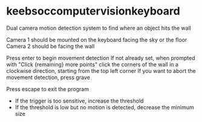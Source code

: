 # keebsoccomputervisionkeyboard
Dual camera motion detection system to find where an object hits the wall

Camera 1 should be mounted on the keyboard facing the sky or the floor
Camera 2 should be facing the wall

Press enter to begin movement detection
    If not already set, when prompted with "Click {remaining} more points" click the corners of the wall in a clockwise direction, starting from the top left corner
    If you want to abort the movement detection, press grave

Press escape to exit the program

- If the trigger is too sensitive, increase the threshold
- If the threshold is low but no motion is detected, decrease the minimum size